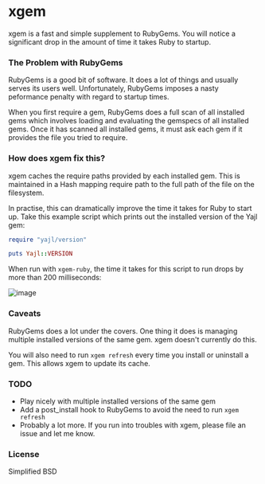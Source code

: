 # xgem

xgem is a fast and simple supplement to RubyGems. You will notice a significant drop in the amount of time it takes Ruby to startup.

### The Problem with RubyGems

RubyGems is a good bit of software. It does a lot of things and usually serves its users well. Unfortunately, RubyGems imposes a nasty peformance penalty with regard to startup times.

When you first require a gem, RubyGems does a full scan of all installed gems which involves loading and evaluating the gemspecs of all installed gems. Once it has scanned all installed gems, it must ask each gem if it provides the file you tried to require.

### How does xgem fix this?

xgem caches the require paths provided by each installed gem. This is maintained in a Hash mapping require path to the full path of the file on the filesystem.

In practise, this can dramatically improve the time it takes for Ruby to start up. Take this example script which prints out the installed version of the Yajl gem:

```ruby
require "yajl/version"

puts Yajl::VERSION
```

When run with `xgem-ruby`, the time it takes for this script to run drops by more than 200 milliseconds:

![image](http://i.imgur.com/yqnXs.png)

### Caveats

RubyGems does a lot under the covers. One thing it does is managing multiple installed versions of the same gem. xgem doesn't currently do this.

You will also need to run `xgem refresh` every time you install or uninstall a gem. This allows xgem to update its cache.

### TODO

* Play nicely with multiple installed versions of the same gem
* Add a post_install hook to RubyGems to avoid the need to run `xgem refresh`
* Probably a lot more. If you run into troubles with xgem, please file an issue and let me know.

### License

Simplified BSD
